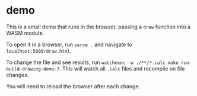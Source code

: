 # demo

This is a small demo that runs in the browser, passing a `draw` function into a
WASM module. 

To open it in a browser, run `serve .` and navigate to
`localhost:5000/draw.html`.

To change the file and see results, run `watchexec -w ./**/*.calc make
run-build-drawing-demo-7`. This will watch all `.calc` files and recompile on file changes.

You will need to reload the browser after each change.
